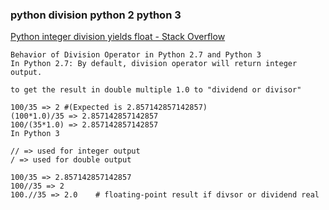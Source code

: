 ### python division python 2 python 3


[Python integer division yields float - Stack Overflow](https://stackoverflow.com/questions/1282945/python-integer-division-yields-float "Python integer division yields float - Stack Overflow")


 

```
Behavior of Division Operator in Python 2.7 and Python 3
In Python 2.7: By default, division operator will return integer output.

to get the result in double multiple 1.0 to "dividend or divisor"

100/35 => 2 #(Expected is 2.857142857142857)
(100*1.0)/35 => 2.857142857142857
100/(35*1.0) => 2.857142857142857
In Python 3

// => used for integer output
/ => used for double output

100/35 => 2.857142857142857
100//35 => 2
100.//35 => 2.0    # floating-point result if divsor or dividend real
```
